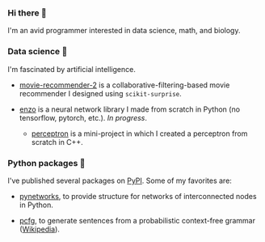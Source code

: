 ### Hi there 👋 

I'm an avid programmer interested in data science, math, and biology.

### Data science 🧪

I'm fascinated by artificial intelligence.

- [movie-recommender-2](https://github.com/thomasbreydo/movie-recommender-2) is a collaborative-filtering-based movie recommender I designed using `scikit-surprise`.

- [enzo](https://github.com/thomasbreydo/enzo) is a neural network library I made from scratch in Python (no tensorflow, pytorch, etc.). *In progress*.

  - [perceptron](https://github.com/thomasbreydo/perceptron) is a mini-project in which I created a perceptron from scratch in C++.

### Python packages 🐍

I've published several packages on [PyPI](https://pypi.org/user/tbreydo/). Some of my favorites are:

- [pynetworks](https://github.com/thomasbreydo/pynetworks), to provide structure for networks of interconnected nodes in Python.

- [pcfg](https://github.com/thomasbreydo/pcfg), to generate sentences from a probabilistic context-free grammar ([Wikipedia](https://en.wikipedia.org/wiki/Probabilistic_context-free_grammar)).

<!-- - [movieposters](https://github.com/thomasbreydo/movieposters), to get the link to a movie's poster given its title. -->

<!-- - [pymastermind](https://github.com/thomasbreydo/pymastermind), to make it easy to emulate the MasterMind game in Python. -->
